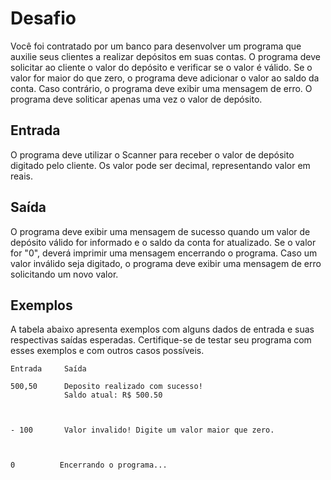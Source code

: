 # Desafio
Você foi contratado por um banco para desenvolver um programa que auxilie seus clientes a realizar depósitos em suas contas. O programa deve solicitar ao cliente o valor do depósito e verificar se o valor é válido. Se o valor for maior do que zero, o programa deve adicionar o valor ao saldo da conta. Caso contrário, o programa deve exibir uma mensagem de erro. O programa deve soliticar apenas uma vez o valor de depósito.

## Entrada
O programa deve utilizar o Scanner para receber o valor de depósito digitado pelo cliente. Os valor pode ser decimal, representando valor em reais.

## Saída
O programa deve exibir uma mensagem de sucesso quando um valor de depósito válido for informado e o saldo da conta for atualizado. Se o valor for "0", deverá imprimir uma mensagem encerrando o programa. Caso um valor inválido seja digitado, o programa deve exibir uma mensagem de erro solicitando um novo valor.

## Exemplos
A tabela abaixo apresenta exemplos com alguns dados de entrada e suas respectivas saídas esperadas. Certifique-se de testar seu programa com esses exemplos e com outros casos possíveis.

    Entrada	    Saída
   
    500,50      Deposito realizado com sucesso!
                Saldo atual: R$ 500.50

	       

    - 100       Valor invalido! Digite um valor maior que zero.

          

    0          Encerrando o programa...       
